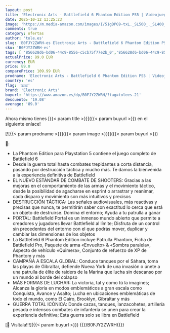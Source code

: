 ```yaml
---
layout: post
title: 'Electronic Arts - Battlefield 6 Phantom Edition PS5 | Videojuegos | Castellano'
date: 2025-10-12 13:25:23
image: 'https://m.media-amazon.com/images/I/51gDPG9-txL._SL500_._SL400_.jpg'
comments: true
category: ofertas
author: 'tole.es'
slug: 'B0FJY2ZWRH-es Electronic Arts - Battlefield 6 Phantom Edition PS5 |...'
sku: 'B0FJY2ZWRH-es'
tags: [ '856628d6-bd06-44c9-8556-c5cb75f77e2b_0','856628d6-bd06-44c9-8556-c5cb75f77e2b_2201','856628d6-bd06-44c9-8556-c5cb75f77e2b_3601','Arborist Merchandising Root','ES_POI_Battlefield_6_Phantom_Edition','Hardware y juegos para PlayStation 5','Juegos para PlayStation 5','Preventa de Videojuegos','Self Service','Special Features Stores','Videojuegos','Videojuegos más esperados','electronic arts','ps5','🇪🇸', ]
actualPrice: 89.0 EUR
currency: EUR
price: 89.0
comparePrice: 109.99 EUR
prodname: 'Electronic Arts - Battlefield 6 Phantom Edition PS5 | Videojuegos | Castellano'
country: 'es'
flag: '🇪🇸'
brand: 'Electronic Arts'
buyurl: 'https://www.amazon.es/dp/B0FJY2ZWRH/?tag=tolees-21'
descuento: '19.08'
average: '89.0'
---
```


Ahora mismo tienes [{{< param title >}}]({{< param buyurl >}}) en el siguiente enlace!

[![{{< param prodname >}}]({{< param image >}})]({{< param buyurl >}})

🔎:

- La Phantom Edition para Playstation 5 contiene el juego completo de Battlefield 6
- Desde la guerra total hasta combates trepidantes a corta distancia, pasando por destrucción táctica y mucho más. Te damos la bienvenida a la experiencia definitiva de Battlefield
- EL NUEVO ESTÁNDAR DE COMBATE DE SHOOTERS: Gracias a las mejoras en el comportamiento de las armas y el movimiento táctico, desde la posibilidad de agacharse en esprint o arrastrar y reanimar, cada disparo y movimiento son más intuitivos y precisos
- DESTRUCCIÓN TÁCTICA: Las señales audiovisuales, más reactivas y precisas que nunca, te permitirán saber con exactitud lo cerca que está un objeto de destruirse. Domina el entorno; Ayuda a tu patrulla a ganar
- PORTAL: Battlefield Portal es un inmenso mundo abierto que permite a creadores y jugadores llevar Battlefield al límite; Disfruta de un control sin precedentes del entorno con el que podrás mover, duplicar y cambiar las dimensiones de los objetos
- La Battlefield 6 Phantom Edition incluye Patrulla Phantom, Ficha de Battlefield Pro, Paquete de arma «Envuelto» & «Sombra paralela», Aspecto de vehículo «Quimera», Conjunto de refuerzo de XP de Phantom y más
- CAMPAÑA A ESCALA GLOBAL: Conduce tanques por el Sáhara, toma las playas de Gibraltar, defiende Nueva York de una invasión o únete a una patrulla de élite de raiders de la Marina que lucha sin descanso por un mundo al borde del colapso
- MÁS FORMAS DE LUCHAR: La victoria, tal y como tú la imagines; Alcanza la gloria en modos emblemáticos a gran escala como Conquista, Avance y Asalto; Lucha en ubicaciones emblemáticas de todo el mundo, como El Cairo, Brooklyn, Gibraltar y más
- GUERRA TOTAL ICÓNICA: Donde cazas, tanques, lanzacohetes, artillería pesada e intensos combates de infantería se unen para crear la experiencia definitiva; Esta guerra solo se libra en Battlefield

[🛒 Visítala!!!]({{< param buyurl >}})
{{<world>}}B0FJY2ZWRH{{</world>}}
